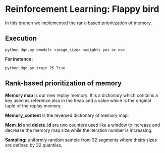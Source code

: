 # Reinforcement Learning: Flappy bird
In this branch we implemented the rank-based prioritization of memory.
## Execution
```
python dqn.py <model> <image_size> <weights yes or no>
```
**For instance:**
```
python dqn.py train 75 True
```


## Rank-based prioritization of memory

**Memory map** is our new replay memory. It is a dictionary which contains a
key used as reference also in the heap and a value which is the original
tuple of the replay memory.

**Memory_content** is the reversed dictionary of memory map.

**Mem_id** and **delete_id** are two counters used like a window to increase and
decrease the memory map size while the iteration number is increasing.

**Sampling:**
uniformly random sample from 32 segments where theirs sizes are defined by 32 quantiles.

